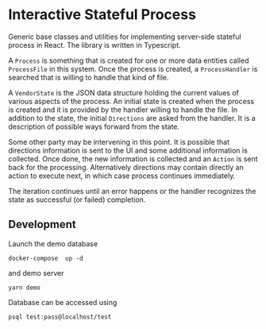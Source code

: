 # Interactive Stateful Process

Generic base classes and utilities for implementing server-side stateful process
in React. The library is written in Typescript.

A `Process` is something that is created for one or more data entities called `ProcessFile` in this
system. Once the process is created, a `ProcessHandler` is searched that is willing to handle
that kind of file.

A `VendorState` is the JSON data structure holding the current values of various aspects of the process.
An initial state is created when the process is created and it is provided by the handler willing to
handle the file. In addition to the state, the initial `Directions` are asked from the handler. It is
a description of possible ways forward from the state.

Some other party may be intervening in this point. It is possible that directions information is sent to
the UI and some additional information is collected. Once done, the new information is collected and
an `Action` is sent back for the processing. Alternatively directions may contain directly an action to
execute next, in which case process continues immediately.

The iteration continues until an error happens or the handler recognizes the state as successful (or failed)
completion.


## Development

Launch the demo database
```
docker-compose  up -d
```
and demo server
```
yarn demo
```

Database can be accessed using
```
psql test:pass@localhost/test
```
